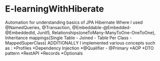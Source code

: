 # E-learningWithHiberate

Automation for understanding basics of JPA Hibernate Where I used @NamedQueries, @Transaction, @Embeddable-@Embedded-@EmbeddedId, Junit5, Relationships(oneToMany-ManyToOne-OneToOne), Inheritance mappings(Single Table - Joined - Table Per Class -MappedSuperClass) 
  ADDITIONALLY I implemented various concepts such as  :
            *Profiles 
            *Dependency Injection
            *@Qualifier - @Primary 
            *AOP 
            *DTO pattern 
            *RestAPI
            *Records 
            *Optionals
